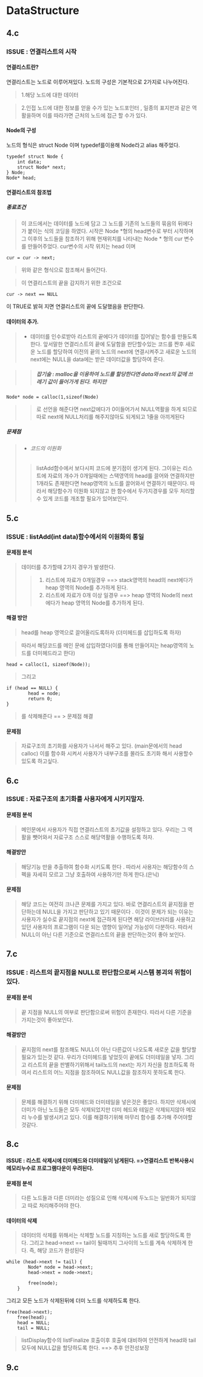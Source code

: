 # DataStructure


## 4.c

### ISSUE : 연결리스트의 시작

#### 연결리스트란?

연결리스트는 노드로 이루어져있다.
노드의 구성은 기본적으로 2가지로 나누어진다. 
> 1.해당 노드에 대한 데이터

> 2.인접 노드에 대한 정보를 얻을 수가 있는 노드포인터 , 일종의 표지판과 같은 역활을하며 이를 따라가면 근처의
  노드에 접근 할 수가 있다.
  
#### Node의 구성

노드의 형식은 struct Node 이며 typedef를이용해 Node라고 alias 해주었다.

```
typedef struct Node {
	int data;
	struct Node* next;
} Node;
Node* head;
```

#### 연결리스트의 참조법

##### 종료조건

> 이 코드에서는 데이터를 노드에 담고 그 노드를 기존의 노드들의 묶음의 뒤에다가 붙이는 식의 코딩을 하였다.
시작은 Node *형의 head변수로 부터 시작하며 그 이후의 노드들을 참조하기 위해 
현재위치를 나타내는 Node * 형의 cur 변수를 만들어주었다.
cur변수의 시작 위치는 head 이며 
```
cur = cur -> next;
```
> 위와 같은 형식으로 참조해서 들어간다.

> 이 연결리스트의 끝을 감지하기 위한 조건으로
```
cur -> next == NULL
```
이 TRUE로 밝혀 지면 연결리스트의 끝에 도달했음을 판단한다.

#### 데이터의 추가.

> - 데이터를 인수로받아 리스트의 끝에다가 데이터를 집어넣는 함수를 만들도록 한다. 앞서말한 연결리스트의 끝에 도달함을 판단할수있는 코드를 짠후 새로운 노드를 할당하여 이전의 끝의 노드의 next에 연결시켜주고 새로운 노드의 next에는 NULL을 data에는 받은 데이터값을 할당하여 준다.

>	> ##### 잡기술 : malloc을 이용하여 노드를 할당한다면 data와 next의 값에 쓰레기 값이 들어가게 된다. 하지만 
```
Node* node = calloc(1,sizeof(Node)
```
>	>로 선언을 해준다면 next값에다가 0이들어가서 NULL역활을 하게 되므로 따로 next에 NULL처리를 해주지않아도 되게되고 1줄을 아끼게된다
 ##### 문제점
 
 > - ###### 코드의 이원화
 >	>	listAdd함수에서 보다시피 코드에 분기점이 생기게 된다. 그이유는 리스트에 자료의 개수가 0개일때에는 스택영역의 head를 끌어와 연결하지만 1개라도 존재한다면 heap영역의 노드를 끌어와서 연결하기 때문이다.
따라서 해당함수가 이원화 되지않고 한 함수에서 두가지경우를 모두 처리할수 있게 코드를 개조할 필요가 있어보인다.

## 5.c

### ISSUE : listAdd(int data)함수에서의 이원화의 통일

#### 문제점 분석
>  데이터를 추가할때 2가지 경우가 발생한다.
>	> 1. 리스트에 자료가 0개일경우 ==> stack영역의 head의 next에다가 heap 영역의 Node를 추가하게 된다.
>	> 2. 리스트에 자료가 0개 이상 일경우 ==> heap 영역의 Node의 next에다가 heap 영역의 Node를 추가하게 된다.

#### 해결 방안
> head를 heap 영역으로 끌어올리도록하자 (더미헤드를 삽입하도록 하자)

>따라서 해당코드를 메인 문에 삽입하였다(이를 통해 만들어지는 heap영역의 노드를 더미헤드라고 한다)

```
head = calloc(1, sizeof(Node)); 
```

> 그리고

```
if (head == NULL) {
		head = node;
		return 0;
}
```

> 를 삭제해준다 == > 문제점 해결

#### 문제점

> 자료구조의 초기화를 사용자가 나서서 해주고 있다. (main문에서의 head calloc)
이를 함수화 시켜서 사용자가 내부구조를 몰라도 초기화 해서 사용할수 있도록 하고싶다.

## 6.c

### ISSUE : 자료구조의 초기화를 사용자에게 시키지말자.

#### 문제점 분석 
> 메인문에서 사용자가 직접 연결리스트의 초기값을 설정하고 있다. 
우리는 그 역활을 뺏어와서 자료구조 스스로 해당역활을 수행하도록 하자.

#### 해결방안 
> 해당기능 만을 추출하여 함수화 시키도록 한다 . 따라서 사용자는 해당함수의 스펙을 자세히 모르고 그냥 호출하여 사용하기만 하게 한다.(은닉)

#### 문제점
>해당 코드는 여전히 크나큰 문제를 가지고 있다.
바로 연결리스트의 끝지점을 판단하는데 NULL을 가지고 판단하고 있기 때문이다 . 이것이 문제가 되는 이유는 
사용자가 실수로 끝지점의 next에 접근하게 된다면 해당 라이브러리를 사용하고 있던 사용자의 프로그램이 다운 되는 영향이 일어날 가능성이 다분하다. 따라서 NULL이 아닌 다른 기준으로 연결리스트의 끝을 판단하는것이 좋아 보인다.

## 7.c

### ISSUE : 리스트의 끝지점을 NULL로 판단함으로써 시스템 붕괴의 위험이 있다.

#### 문제점 분석 
> 끝 지점을 NULL의 여부로 판단함으로써 위험이 존재한다. 따라서 다른 기준을 가지는것이 좋아보인다.

#### 해결방안

> 끝지점의 next를 참조해도 NULL이 아닌 다른값이 나오도록 새로운 값을 할당할 필요가 있는것 같다. 
우리가 더미헤드를 넣었듯이 끝에도 더미테일을 넣자.
그리고 리스트의 끝을 판별하기위해서 tail노드의 next는 자기 자신을 참조하도록 하여서 리스트의 어느 지점을 참조하여도 
NULL값을 참조하지 못하도록 한다.


#### 문제점

> 문제를 해결하기 위해 더미헤드와 더미테일을 넣은것은 좋았다. 하지만 삭제시에 더미가 아닌 노드들은 모두 삭제되었지만
더미 헤드와 테일은 삭제되지않아 메모리 누수를 발생시키고 있다.
이를 해결하기위해 마무리 함수를 추가해 주어야할것같다.

## 8.c

#### ISSUE : 리스트 삭제시에 더미헤드와 더미테일이 남게된다. =>연결리스트 반복사용시 메모리누수로 프로그램다운이 우려된다.

#### 문제점 분석 

> 다른 노드들과 다른 더미라는 성질으로 인해 삭제시에 두노드는 일반화가 되지않고 따로 처리해주어야 한다.

#### 데이터의 삭제

> 데이터의 삭제를 위해서는 삭제할 노드를 지칭하는 노드를 새로 할당하도록 한다.
그리고 head->next == tail이 될때까지 그사이의 노드를 계속 삭제하게 한다.
즉, 해당 코드가 완성된다

```
while (head->next != tail) {
		Node* node = head->next;
		head->next = node->next;
		
		free(node);
	}
```
그리고 모든 노드가 삭제된뒤에 더미 노드를 삭제하도록 한다.
```
free(head->next);
	free(head);
	head = NULL;
	tail = NULL;
```

 > listDisplay함수의 listFinalize 호출이후 호출에 대비하여 안전하게 head와 tail모두에 NULL값을 할당하도록 한다.
 ==> 추후 안전성보장
 
## 9.c
 
